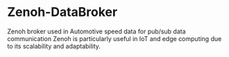 # Zenoh-DataBroker
Zenoh broker used in Automotive speed data for pub/sub data communication 
Zenoh is particularly useful in IoT and edge computing due to its scalability and adaptability.
